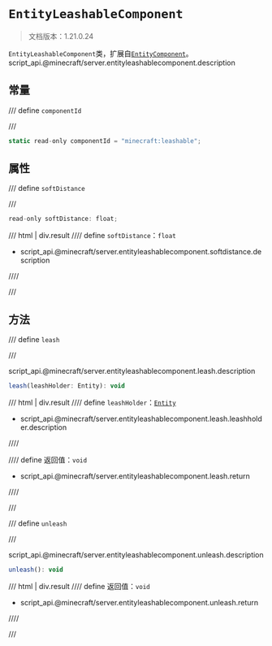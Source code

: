 # `EntityLeashableComponent`

> 文档版本：1.21.0.24

`EntityLeashableComponent`类，扩展自[`EntityComponent`](./entitycomponent.md)。script_api.@minecraft/server.entityleashablecomponent.description

## 常量

/// define
`componentId`


///

```js
static read-only componentId = "minecraft:leashable";
```


## 属性

/// define
`softDistance`


///

```js
read-only softDistance: float;
```

/// html | div.result
//// define
`softDistance`：`float`

- script_api.@minecraft/server.entityleashablecomponent.softdistance.description


////

///


## 方法

/// define
`leash`


///

script_api.@minecraft/server.entityleashablecomponent.leash.description

```js
leash(leashHolder: Entity): void
```

/// html | div.result
//// define
`leashHolder`：[`Entity`](./entity.md)

- script_api.@minecraft/server.entityleashablecomponent.leash.leashholder.description


////

//// define
返回值：`void`

- script_api.@minecraft/server.entityleashablecomponent.leash.return


////

///


/// define
`unleash`


///

script_api.@minecraft/server.entityleashablecomponent.unleash.description

```js
unleash(): void
```

/// html | div.result
//// define
返回值：`void`

- script_api.@minecraft/server.entityleashablecomponent.unleash.return


////

///

